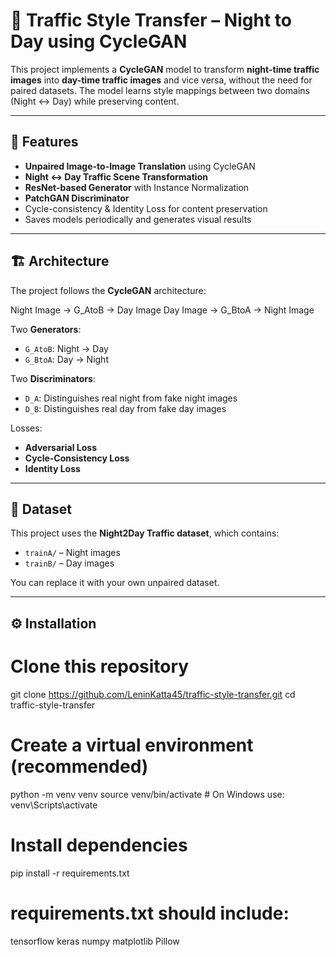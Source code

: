 # 🚦 Traffic Style Transfer – Night to Day using CycleGAN

This project implements a **CycleGAN** model to transform **night-time traffic images** into **day-time traffic images** and vice versa, without the need for paired datasets. The model learns style mappings between two domains (Night ↔ Day) while preserving content.


---

## 📌 Features
- **Unpaired Image-to-Image Translation** using CycleGAN
- **Night ↔ Day Traffic Scene Transformation**
- **ResNet-based Generator** with Instance Normalization
- **PatchGAN Discriminator**
- Cycle-consistency & Identity Loss for content preservation
- Saves models periodically and generates visual results

---

## 🏗 Architecture

The project follows the **CycleGAN** architecture:

Night Image → G_AtoB → Day Image
Day Image → G_BtoA → Night Image

Two **Generators**:
- `G_AtoB`: Night → Day
- `G_BtoA`: Day → Night

Two **Discriminators**:
- `D_A`: Distinguishes real night from fake night images
- `D_B`: Distinguishes real day from fake day images

Losses:
- **Adversarial Loss**
- **Cycle-Consistency Loss**
- **Identity Loss**

---

## 📂 Dataset

This project uses the **Night2Day Traffic dataset**, which contains:
- `trainA/` – Night images
- `trainB/` – Day images

You can replace it with your own unpaired dataset.

---

## ⚙️ Installation

# Clone this repository
git clone https://github.com/LeninKatta45/traffic-style-transfer.git
cd traffic-style-transfer

# Create a virtual environment (recommended)
python -m venv venv
source venv/bin/activate   # On Windows use: venv\Scripts\activate

# Install dependencies
pip install -r requirements.txt
# requirements.txt should include:
tensorflow
keras
numpy
matplotlib
Pillow
